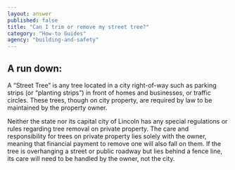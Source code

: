 ```yaml
---
layout: answer
published: false
title: "Can I trim or remove my street tree?"
category: "How-to Guides"
agency: "building-and-safety"
---
```


## A run down:

A “Street Tree” is any tree located in a city right-of-way such as parking strips (or “planting strips”) in front of homes and businesses, or traffic circles. These trees, though on city property, are required by law to be maintained by the property owner.

Neither the state nor its capital city of Lincoln has any special regulations or rules regarding tree removal on private property. The care and responsibility for trees on private property lies solely with the owner, meaning that financial payment to remove one will also fall on them. If the tree is overhanging a street or public roadway but lies behind a fence line, its care will need to be handled by the owner, not the city.
